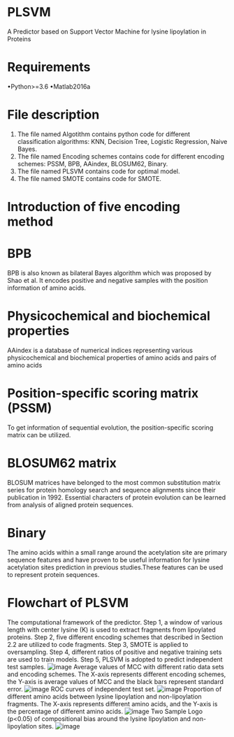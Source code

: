 # PLSVM
A Predictor based on Support Vector Machine for lysine lipoylation in Proteins 
# Requirements
•Python>=3.6
•Matlab2016a
# File description
1. The file named Algotithm contains python code for different classification algorithms: KNN, Decision Tree, Logistic Regression, Naive Bayes.
2. The file named Encoding schemes contains code for different encoding schemes: PSSM, BPB, AAindex, BLOSUM62, Binary.
3. The file named PLSVM contains code for optimal model.
4. The file named SMOTE contains code for SMOTE.
# Introduction of five encoding method
# BPB
BPB is also known as bilateral Bayes algorithm which was proposed by Shao et al. It encodes positive and negative samples with the position information of amino acids.

# Physicochemical and biochemical properties
AAindex is a database of numerical indices representing various physicochemical and biochemical properties of amino acids and pairs of amino acids

# Position-specific scoring matrix (PSSM)
To get information of sequential evolution, the position-specific scoring matrix can be utilized. 

# BLOSUM62 matrix
BLOSUM matrices have belonged to the most common substitution matrix series for protein homology search and sequence alignments since their publication in 1992. Essential characters of protein evolution can be learned from analysis of aligned protein sequences.

# Binary
The amino acids within a small range around the acetylation site are primary sequence features and have proven to be useful information for lysine acetylation sites prediction in previous studies.These features can be used to represent protein sequences.

# Flowchart of PLSVM
The computational framework of the predictor. Step 1, a window of various length with center lysine (K) is used to extract fragments from lipoylated proteins. Step 2, five different encoding schemes that described in Section 2.2 are utilized to code fragments. Step 3, SMOTE is applied to oversampling. Step 4, different ratios of positive and negative training sets are used to train models. Step 5, PLSVM is adopted to predict independent test samples.
![image](https://github.com/stars20180811/PLSVM/blob/master/Figure%201.jpg)
Average values of MCC with different ratio data sets and encoding schemes. The X-axis represents different encoding schemes, the Y-axis is average values of MCC and the black bars represent standard error.
![image](https://github.com/stars20180811/PLSVM/blob/master/Figure%202.jpg)
ROC curves of independent test set.
![image](https://github.com/stars20180811/PLSVM/blob/master/Figure%203.jpg)
Proportion of different amino acids between lysine lipoylation and non-lipoylation fragments. The X-axis represents different amino acids, and the Y-axis is the percentage of different amino acids.
![image](https://github.com/stars20180811/PLSVM/blob/master/Figure%204.jpg)
Two Sample Logo (p<0.05) of compositional bias around the lysine lipoylation and non-lipoylation sites.
![image](https://github.com/stars20180811/PLSVM/blob/master/Figure%205.jpg)

